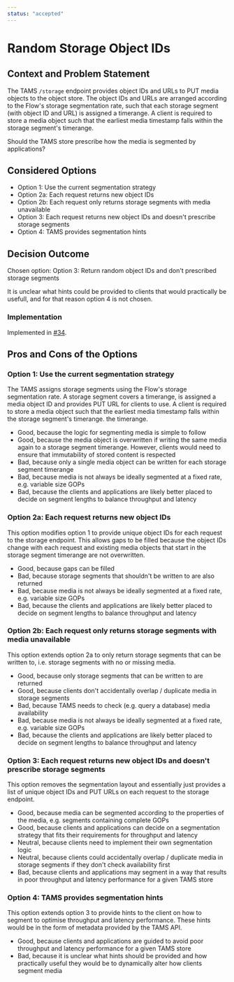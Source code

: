 ```yaml
---
status: "accepted"
---
```

# Random Storage Object IDs

## Context and Problem Statement

The TAMS `/storage` endpoint provides object IDs and URLs to PUT media objects to the object store.
The object IDs and URLs are arranged according to the Flow's storage segmentation rate, such that each storage segment (with object ID and URL) is assigned a timerange.
A client is required to store a media object such that the earliest media timestamp falls within the storage segment's timerange.

Should the TAMS store prescribe how the media is segmented by applications?

## Considered Options

* Option 1: Use the current segmentation strategy
* Option 2a: Each request returns new object IDs
* Option 2b: Each request only returns storage segments with media unavailable
* Option 3: Each request returns new object IDs and doesn't prescribe storage segments
* Option 4: TAMS provides segmentation hints

## Decision Outcome

Chosen option: Option 3: Return random object IDs and don't prescribed storage segments

It is unclear what hints could be provided to clients that would practically be usefull, and for that reason option 4 is not chosen.

### Implementation

Implemented in [#34](https://github.com/bbc/tams/pull/34).

## Pros and Cons of the Options

### Option 1: Use the current segmentation strategy

The TAMS assigns storage segments using the Flow's storage segmentation rate.
A storage segment covers a timerange, is assigned a media object ID and provides PUT URL for clients to use.
A client is required to store a media object such that the earliest media timestamp falls within the storage segment's timerange.
the timerange.

* Good, because the logic for segmenting media is simple to follow
* Good, because the media object is overwritten if writing the same media again to a storage segment timerange.
However, clients would need to ensure that immutability of stored content is respected
* Bad, because only a single media object can be written for each storage segment timerange
* Bad, because media is not always be ideally segmented at a fixed rate, e.g. variable size GOPs
* Bad, because the clients and applications are likely better placed to decide on segment lengths to balance throughput and latency

### Option 2a: Each request returns new object IDs

This option modifies option 1 to provide unique object IDs for each request to the storage endpoint.
This allows gaps to be filled because the object IDs change with each request and existing media objects that start in the storage segment timerange are not overwritten.

* Good, because gaps can be filled
* Bad, because storage segments that shouldn't be written to are also returned
* Bad, because media is not always be ideally segmented at a fixed rate, e.g. variable size GOPs
* Bad, because the clients and applications are likely better placed to decide on segment lengths to balance throughput and latency

### Option 2b: Each request only returns storage segments with media unavailable

This option extends option 2a to only return storage segments that can be written to, i.e. storage segments with no or missing media.

* Good, because only storage segments that can be written to are returned
* Good, because clients don't accidentally overlap / duplicate media in storage segments
* Bad, because TAMS needs to check (e.g. query a database) media availability
* Bad, because media is not always be ideally segmented at a fixed rate, e.g. variable size GOPs
* Bad, because the clients and applications are likely better placed to decide on segment lengths to balance throughput and latency

### Option 3: Each request returns new object IDs and doesn't prescribe storage segments

This option removes the segmentation layout and essentially just provides a list of unique object IDs and PUT URLs on each request to the storage endpoint.

* Good, because media can be segmented according to the properties of the media, e.g. segments containing complete GOPs
* Good, because clients and applications can decide on a segmentation strategy that fits their requirements for throughput and latency
* Neutral, because clients need to implement their own segmentation logic
* Neutral, because clients could accidentally overlap / duplicate media in storage segments if they don't check availability first
* Bad, because clients and applications may segment in a way that results in poor throughput and latency performance for a given TAMS store

### Option 4: TAMS provides segmentation hints

This option extends option 3 to provide hints to the client on how to segment to optimise throughput and latency performance.
These hints would be in the form of metadata provided by the TAMS API.

* Good, because clients and applications are guided to avoid poor throughput and latency performance for a given TAMS store
* Bad, because it is unclear what hints should be provided and how practically useful they would be to dynamically alter how clients segment media
